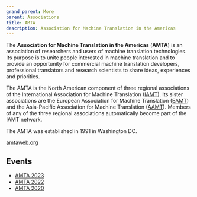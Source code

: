 ```yaml
---
grand_parent: More
parent: Associations
title: AMTA
description: Association for Machine Translation in the Americas
---
```


The **Association for Machine Translation in the Americas** (**AMTA**) is an association of researchers and users of machine translation technologies.
Its purpose is to unite people interested in machine translation and to provide an opportunity for commercial machine translation developers, professional translators and research scientists to share ideas, experiences and priorities.

The AMTA is the North American component of three regional associations of the International Association for Machine Translation \([IAMT](iamt.md)\).
Its sister associations are the European Association for Machine Translation \([EAMT](eamt.md)\) and the Asia-Pacific Association for Machine Translation \([AAMT](aamt.md)\). Members of any of the three regional associations automatically become part of the IAMT network.

The AMTA was established in 1991 in Washington DC.

[amtaweb.org](https://amtaweb.org/)

## Events

- [AMTA 2023](/events/amta2023.md)
- [AMTA 2022](/events/amta2022.md)
- [AMTA 2020](/events/amta2020.md)
